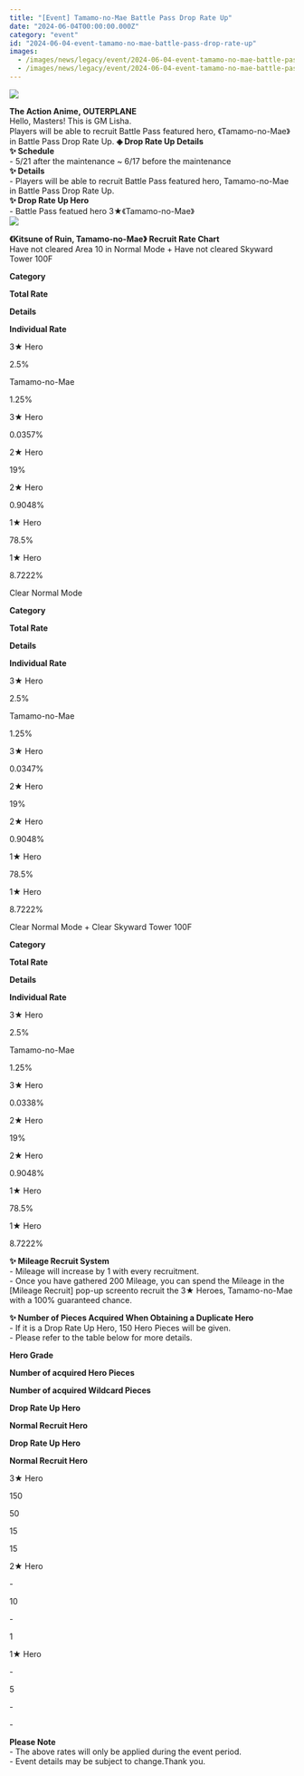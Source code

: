 ```yaml
---
title: "[Event] Tamamo-no-Mae Battle Pass Drop Rate Up"
date: "2024-06-04T00:00:00.000Z"
category: "event"
id: "2024-06-04-event-tamamo-no-mae-battle-pass-drop-rate-up"
images:
  - /images/news/legacy/event/2024-06-04-event-tamamo-no-mae-battle-pass-drop-rate-up/b091878edc32460ba2b0083974011ae2.webp
  - /images/news/legacy/event/2024-06-04-event-tamamo-no-mae-battle-pass-drop-rate-up/ed26cc169ce3497d86f0c0c55060a549.webp
---
```


![](/images/news/legacy/event/2024-06-04-event-tamamo-no-mae-battle-pass-drop-rate-up/b091878edc32460ba2b0083974011ae2.webp)  
  

**The Action Anime, OUTERPLANE**  
Hello, Masters! This is GM Lisha.  
Players will be able to recruit Battle Pass featured hero, 《Tamamo-no-Mae》 in Battle Pass Drop Rate Up. **◈ Drop Rate Up Details**  
**✨ Schedule**   
\- 5/21 after the maintenance ~ 6/17 before the maintenance  
**✨ Details**  
\- Players will be able to recruit Battle Pass featured hero, Tamamo-no-Mae in Battle Pass Drop Rate Up.  
**✨ Drop Rate Up Hero**   
\- Battle Pass featued hero 3★《Tamamo-no-Mae》  
![](/images/news/legacy/event/2024-06-04-event-tamamo-no-mae-battle-pass-drop-rate-up/ed26cc169ce3497d86f0c0c55060a549.webp)  

**《Kitsune of Ruin, Tamamo-no-Mae》** **Recruit Rate Chart**  
Have not cleared Area 10 in Normal Mode + Have not cleared Skyward Tower 100F

**Category**

**Total Rate**

**Details**

**Individual Rate**

3★ Hero

2.5%

Tamamo-no-Mae

1.25%

3★ Hero

0.0357%

2★ Hero

19%

2★ Hero

0.9048%

1★ Hero

78.5%

1★ Hero

8.7222%

Clear Normal Mode 

**Category**

**Total Rate**

**Details**

**Individual Rate**

3★ Hero

2.5%

Tamamo-no-Mae

1.25%

3★ Hero

0.0347%

2★ Hero

19%

2★ Hero

0.9048%

1★ Hero

78.5%

1★ Hero

8.7222%

Clear Normal Mode + Clear Skyward Tower 100F 

**Category**

**Total Rate**

**Details**

**Individual Rate**

3★ Hero

2.5%

Tamamo-no-Mae

1.25%

3★ Hero

0.0338%

2★ Hero

19%

2★ Hero

0.9048%

1★ Hero

78.5%

1★ Hero

8.7222%

  
**✨ Mileage Recruit System**   
\- Mileage will increase by 1 with every recruitment.  
\- Once you have gathered 200 Mileage, you can spend the Mileage in the \[Mileage Recruit\] pop-up screento recruit the 3★ Heroes, Tamamo-no-Mae with a 100% guaranteed chance.

  
**✨ Number of Pieces Acquired When Obtaining a Duplicate Hero**  
\- If it is a Drop Rate Up Hero, 150 Hero Pieces will be given.  
\- Please refer to the table below for more details.

**Hero Grade**

**Number of acquired Hero Pieces**

**Number of acquired Wildcard Pieces**

**Drop Rate Up Hero**

**Normal Recruit Hero**

**Drop Rate Up Hero**

**Normal Recruit Hero**

3★ Hero

150

50

15

15

2★ Hero

\-

10

\-

1

1★ Hero

\-

5

\-

\-

**Please Note**   
\- The above rates will only be applied during the event period.   
\- Event details may be subject to change.Thank you.
